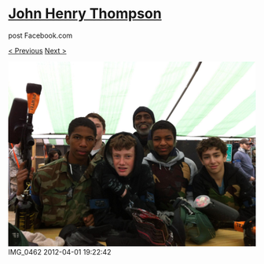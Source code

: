 # [John Henry Thompson](../README.md)
post Facebook.com

[< Previous](2012-04-01-2.md) [Next >](2012-04-01-4.md)

[![](../media/2012-04-01/Paintball-14th-B-day-IMG_0462.jpg)](../README.md)
IMG_0462
2012-04-01 19:22:42